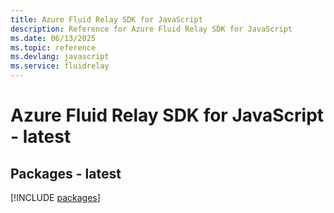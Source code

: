 ```yaml
---
title: Azure Fluid Relay SDK for JavaScript
description: Reference for Azure Fluid Relay SDK for JavaScript
ms.date: 06/13/2025
ms.topic: reference
ms.devlang: javascript
ms.service: fluidrelay
---
```

# Azure Fluid Relay SDK for JavaScript - latest
## Packages - latest
[!INCLUDE [packages](fluid-relay-index.md)]